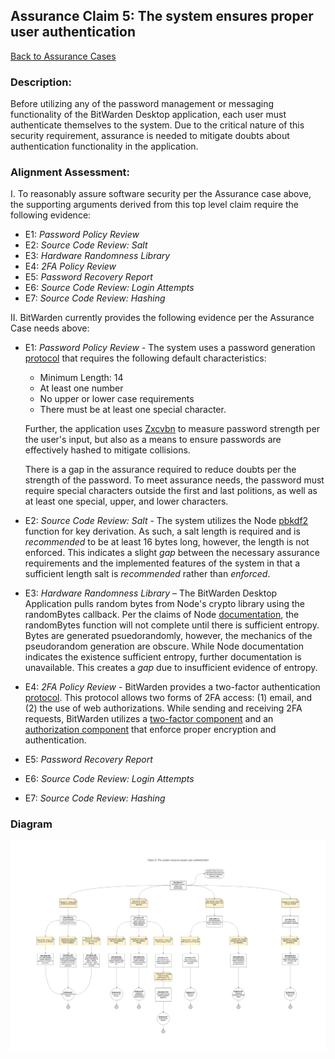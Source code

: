 ## Assurance Claim 5: The system ensures proper user authentication

[Back to Assurance Cases](https://github.com/DoctorEww/software-assurance/blob/main/AssuranceCases.md)

### Description:

Before utilizing any of the password management or messaging functionality of the BitWarden Desktop application, each user must authenticate themselves to the system. Due to the critical nature of this security requirement, assurance is needed to mitigate doubts about authentication functionality in the application. 

### Alignment Assessment:

I. To reasonably assure software security per the Assurance case above, the supporting arguments derived from this top level claim require the following evidence:

* E1: *Password Policy Review*
* E2: *Source Code Review: Salt*
* E3: *Hardware Randomness Library*
* E4: *2FA Policy Review*
* E5: *Password Recovery Report*
* E6: *Source Code Review: Login Attempts*
* E7: *Source Code Review: Hashing*

II. BitWarden currently provides the following evidence per the Assurance Case needs above:

* E1: *Password Policy Review* - The system uses a password generation [protocol](https://github.com/bitwarden/jslib/blob/cb00604617a3d38fb450d900dbdf63b636ae01f6/common/src/services/passwordGeneration.service.ts#L204) that requires the following default characteristics:
  * Minimum Length: 14
  * At least one number
  * No upper or lower case requirements
  * There must be at least one special character.

  Further, the application uses [Zxcvbn](https://github.com/dropbox/zxcvbn) to measure password strength per the user's input, but also as a means to ensure passwords are effectively hashed to mitigate collisions. 
  
  There is a gap in the assurance required to reduce doubts per the strength of the password. To meet assurance needs, the password must require special characters outside the first and last politions, as well as at least one special, upper, and lower characters.
* E2: *Source Code Review: Salt* - The system utilizes the Node [pbkdf2](https://nodejs.org/api/crypto.html#crypto_crypto_pbkdf2_password_salt_iterations_keylen_digest_callback) function for key derivation. As such, a salt length is required and is *recommended* to be at least 16 bytes long, however, the length is not enforced. This indicates a slight *gap* between the necessary assurance requirements and the implemented features of the system in that a sufficient length salt is *recommended* rather than *enforced*.
* E3: *Hardware Randomness Library* – The BitWarden Desktop Application pulls random bytes from Node's crypto library using the randomBytes callback. Per the claims of Node [documentation](https://nodejs.org/api/crypto.html#crypto_crypto_randombytes_size_callback), the randomBytes function will not complete until there is sufficient entropy. Bytes are generated psuedorandomly, however, the mechanics of the pseudorandom generation are obscure. While Node documentation indicates the existence sufficient entropy, further documentation is unavailable. This creates a *gap* due to insufficient evidence of entropy.
* E4: *2FA Policy Review* - BitWarden provides a two-factor authentication [protocol](https://github.com/bitwarden/jslib/blob/cb00604617a3d38fb450d900dbdf63b636ae01f6/angular/src/components/two-factor.component.ts). This protocol allows two forms of 2FA access: (1) email, and (2) the use of web authorizations. While sending and receiving 2FA requests, BitWarden utilizes a [two-factor component](https://github.com/bitwarden/jslib/blob/cb00604617a3d38fb450d900dbdf63b636ae01f6/angular/src/components/two-factor.component.ts) and an [authorization component](https://github.com/bitwarden/jslib/blob/cb00604617a3d38fb450d900dbdf63b636ae01f6/common/src/services/auth.service.ts#L79) that enforce proper encryption and authentication.
* E5: *Password Recovery Report*
* E6: *Source Code Review: Login Attempts*
* E7: *Source Code Review: Hashing*

### Diagram

![](https://github.com/DoctorEww/software-assurance/blob/main/AssuranceCase/UserAuth/AuthenticationV3.jpg)
